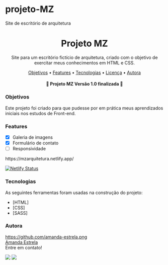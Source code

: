 # projeto-MZ
Site de escritório de arquitetura


<h1 align="center">Projeto MZ</h1>

<p align="center">Site para um escritório fictício de arquitetura, criado com o objetivo de exercitar meus conhecimentos em HTML e CSS.</p>

<p align="center">
 <a href="#objetivos">Objetivos</a> •
 <a href="#features">Features</a> • 
 <a href="#tecnologias">Tecnologias</a> •  
 <a href="#licenc-a">Licença</a> • 
 <a href="#autora">Autora</a>
</p>

<h4 align="center"> 
	🏡  Projeto MZ Versão 1.0 finalizada  🏡
</h4>

### Objetivos

Este projeto foi criado para que pudesse por em prática meus aprendizados iniciais nos estudos de Front-end.  

### Features

- [x] Galeria de imagens
- [x] Formulário de contato
- [ ] Responsividade

<p>
  https://mzarquitetura.netlify.app/
</p>

[![Netlify Status](https://api.netlify.com/api/v1/badges/ca017dc3-d9ab-4e21-925a-11d540df1169/deploy-status)](https://app.netlify.com/sites/mzarquitetura/deploys)


### Tecnologias

As seguintes ferramentas foram usadas na construção do projeto:

- [HTML]
- [CSS]
- [SASS]


### Autora

https://github.com/amanda-estrela.png<br>
[Amanda Estrela](https://github.com/amanda-estrela)<br>
Entre em contato!

 
  <a href = "mailto:efernandes.amanda@gmail.com"><img src="https://img.shields.io/badge/-Gmail-%23333?style=for-the-badge&logo=gmail&logoColor=white" target="_blank"></a>
  <a href="https://www.linkedin.com/in/amandaestrela" target="_blank"><img src="https://img.shields.io/badge/-LinkedIn-%230077B5?style=for-the-badge&logo=linkedin&logoColor=white" target="_blank"></a> 

